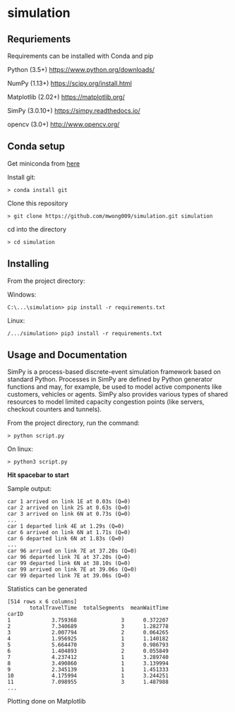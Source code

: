 simulation
==========


Requriements
------------

Requirements can be installed with Conda and pip

Python (3.5+) https://www.python.org/downloads/

NumPy (1.13+) https://scipy.org/install.html

Matplotlib (2.02+) https://matplotlib.org/

SimPy (3.0.10+) https://simpy.readthedocs.io/

opencv (3.0+) http://www.opencv.org/

Conda setup
-----------

Get miniconda from [here](https://docs.conda.io/en/latest/miniconda.html)

Install git:

    > conda install git 

Clone this repository

    > git clone https://github.com/mwong009/simulation.git simulation

cd into the directory

    > cd simulation

Installing
----------

From the project directory:

Windows:

    C:\...\simulation> pip install -r requirements.txt

Linux:

    /.../simulation> pip3 install -r requirements.txt



Usage and Documentation
-----------------------
SimPy is a process-based discrete-event simulation framework based on standard Python. Processes in SimPy are defined by Python generator functions and may, for example, be used to model active components like customers, vehicles or agents. SimPy also provides various types of shared resources to model limited capacity congestion points (like servers, checkout counters and tunnels).

From the project directory, run the command:

    > python script.py

On linux:

    > python3 script.py

**Hit spacebar to start**

Sample output:

    car 1 arrived on link 1E at 0.03s (Q=0)
    car 2 arrived on link 2S at 0.63s (Q=0)
    car 3 arrived on link 6N at 0.73s (Q=0)
    ...
    car 1 departed link 4E at 1.29s (Q=0)
    car 6 arrived on link 6N at 1.71s (Q=0)
    car 6 departed link 6N at 1.83s (Q=0)
    ...
    car 96 arrived on link 7E at 37.20s (Q=0)
    car 96 departed link 7E at 37.20s (Q=0)
    car 99 departed link 6N at 38.10s (Q=0)
    car 99 arrived on link 7E at 39.06s (Q=0)
    car 99 departed link 7E at 39.06s (Q=0)

Statistics can be generated

    [514 rows x 6 columns]
           totalTravelTime  totalSegments  meanWaitTime
    carID                                              
    1             3.759368              3      0.372207
    2             7.340689              3      1.282778
    3             2.007794              2      0.064265
    4             1.956925              1      1.140182
    5             5.664470              3      0.986793
    6             1.404893              2      0.055849
    7             4.237412              1      3.289740
    8             3.490860              1      3.139994
    9             2.345139              1      1.451333
    10            4.175994              1      3.244251
    11            7.098955              3      1.487988
    ...

Plotting done on Matplotlib
